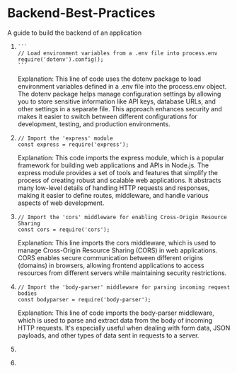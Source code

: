 # Backend-Best-Practices
A guide to build the backend of an application

<ol>
  <li>
    
    ```
    // Load environment variables from a .env file into process.env
    require('dotenv').config();
    ```
    
  Explanation: This line of code uses the dotenv package to load environment variables defined in a .env file into the process.env object. The dotenv package helps manage configuration settings by     allowing you to store sensitive information like API keys, database URLs, and other settings in a separate file. This approach enhances security and makes it easier to switch between different       configurations for development, testing, and production environments.
  </li>

<li>
  
  ```
  // Import the 'express' module
const express = require('express');
  ```
  
Explanation: This code imports the express module, which is a popular framework for building web applications and APIs in Node.js. The express module provides a set of tools and features that simplify the process of creating robust and scalable web applications. It abstracts many low-level details of handling HTTP requests and responses, making it easier to define routes, middleware, and handle various aspects of web development.
</li>

<li>
  
  ```
  // Import the 'cors' middleware for enabling Cross-Origin Resource Sharing
const cors = require('cors');
  ```

Explanation: This line imports the cors middleware, which is used to manage Cross-Origin Resource Sharing (CORS) in web applications. CORS enables secure communication between different origins (domains) in browsers, allowing frontend applications to access resources from different servers while maintaining security restrictions.
</li>

<li>
  
  ```
// Import the 'body-parser' middleware for parsing incoming request bodies
const bodyparser = require('body-parser');

  ```
Explanation: This line of code imports the body-parser middleware, which is used to parse and extract data from the body of incoming HTTP requests. It's especially useful when dealing with form data, JSON payloads, and other types of data sent in requests to a server.
</li>

<li>
  
  ```

  ```
</li>
<li>
  
  ```

  ```
</li>
</ol>
